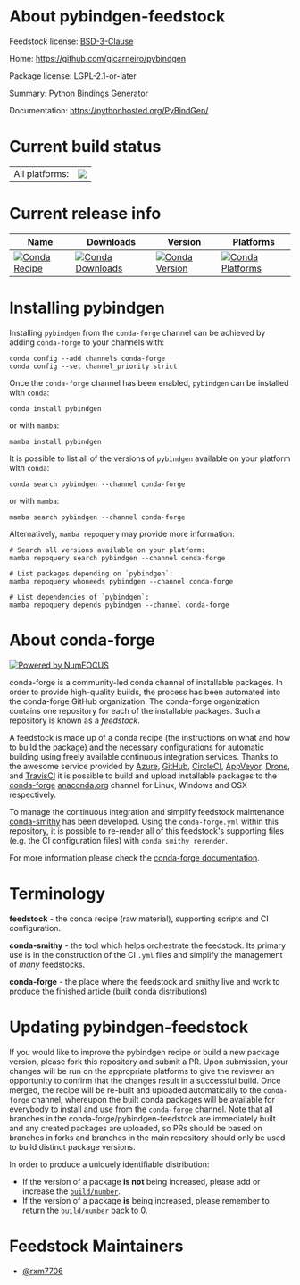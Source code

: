 About pybindgen-feedstock
=========================

Feedstock license: [BSD-3-Clause](https://github.com/conda-forge/pybindgen-feedstock/blob/main/LICENSE.txt)

Home: https://github.com/gjcarneiro/pybindgen

Package license: LGPL-2.1-or-later

Summary: Python Bindings Generator

Documentation: https://pythonhosted.org/PyBindGen/

Current build status
====================


<table><tr><td>All platforms:</td>
    <td>
      <a href="https://dev.azure.com/conda-forge/feedstock-builds/_build/latest?definitionId=17940&branchName=main">
        <img src="https://dev.azure.com/conda-forge/feedstock-builds/_apis/build/status/pybindgen-feedstock?branchName=main">
      </a>
    </td>
  </tr>
</table>

Current release info
====================

| Name | Downloads | Version | Platforms |
| --- | --- | --- | --- |
| [![Conda Recipe](https://img.shields.io/badge/recipe-pybindgen-green.svg)](https://anaconda.org/conda-forge/pybindgen) | [![Conda Downloads](https://img.shields.io/conda/dn/conda-forge/pybindgen.svg)](https://anaconda.org/conda-forge/pybindgen) | [![Conda Version](https://img.shields.io/conda/vn/conda-forge/pybindgen.svg)](https://anaconda.org/conda-forge/pybindgen) | [![Conda Platforms](https://img.shields.io/conda/pn/conda-forge/pybindgen.svg)](https://anaconda.org/conda-forge/pybindgen) |

Installing pybindgen
====================

Installing `pybindgen` from the `conda-forge` channel can be achieved by adding `conda-forge` to your channels with:

```
conda config --add channels conda-forge
conda config --set channel_priority strict
```

Once the `conda-forge` channel has been enabled, `pybindgen` can be installed with `conda`:

```
conda install pybindgen
```

or with `mamba`:

```
mamba install pybindgen
```

It is possible to list all of the versions of `pybindgen` available on your platform with `conda`:

```
conda search pybindgen --channel conda-forge
```

or with `mamba`:

```
mamba search pybindgen --channel conda-forge
```

Alternatively, `mamba repoquery` may provide more information:

```
# Search all versions available on your platform:
mamba repoquery search pybindgen --channel conda-forge

# List packages depending on `pybindgen`:
mamba repoquery whoneeds pybindgen --channel conda-forge

# List dependencies of `pybindgen`:
mamba repoquery depends pybindgen --channel conda-forge
```


About conda-forge
=================

[![Powered by
NumFOCUS](https://img.shields.io/badge/powered%20by-NumFOCUS-orange.svg?style=flat&colorA=E1523D&colorB=007D8A)](https://numfocus.org)

conda-forge is a community-led conda channel of installable packages.
In order to provide high-quality builds, the process has been automated into the
conda-forge GitHub organization. The conda-forge organization contains one repository
for each of the installable packages. Such a repository is known as a *feedstock*.

A feedstock is made up of a conda recipe (the instructions on what and how to build
the package) and the necessary configurations for automatic building using freely
available continuous integration services. Thanks to the awesome service provided by
[Azure](https://azure.microsoft.com/en-us/services/devops/), [GitHub](https://github.com/),
[CircleCI](https://circleci.com/), [AppVeyor](https://www.appveyor.com/),
[Drone](https://cloud.drone.io/welcome), and [TravisCI](https://travis-ci.com/)
it is possible to build and upload installable packages to the
[conda-forge](https://anaconda.org/conda-forge) [anaconda.org](https://anaconda.org/)
channel for Linux, Windows and OSX respectively.

To manage the continuous integration and simplify feedstock maintenance
[conda-smithy](https://github.com/conda-forge/conda-smithy) has been developed.
Using the ``conda-forge.yml`` within this repository, it is possible to re-render all of
this feedstock's supporting files (e.g. the CI configuration files) with ``conda smithy rerender``.

For more information please check the [conda-forge documentation](https://conda-forge.org/docs/).

Terminology
===========

**feedstock** - the conda recipe (raw material), supporting scripts and CI configuration.

**conda-smithy** - the tool which helps orchestrate the feedstock.
                   Its primary use is in the construction of the CI ``.yml`` files
                   and simplify the management of *many* feedstocks.

**conda-forge** - the place where the feedstock and smithy live and work to
                  produce the finished article (built conda distributions)


Updating pybindgen-feedstock
============================

If you would like to improve the pybindgen recipe or build a new
package version, please fork this repository and submit a PR. Upon submission,
your changes will be run on the appropriate platforms to give the reviewer an
opportunity to confirm that the changes result in a successful build. Once
merged, the recipe will be re-built and uploaded automatically to the
`conda-forge` channel, whereupon the built conda packages will be available for
everybody to install and use from the `conda-forge` channel.
Note that all branches in the conda-forge/pybindgen-feedstock are
immediately built and any created packages are uploaded, so PRs should be based
on branches in forks and branches in the main repository should only be used to
build distinct package versions.

In order to produce a uniquely identifiable distribution:
 * If the version of a package **is not** being increased, please add or increase
   the [``build/number``](https://docs.conda.io/projects/conda-build/en/latest/resources/define-metadata.html#build-number-and-string).
 * If the version of a package **is** being increased, please remember to return
   the [``build/number``](https://docs.conda.io/projects/conda-build/en/latest/resources/define-metadata.html#build-number-and-string)
   back to 0.

Feedstock Maintainers
=====================

* [@rxm7706](https://github.com/rxm7706/)

